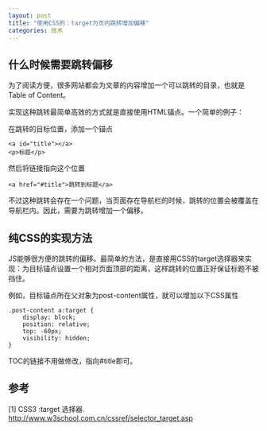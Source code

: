 ```yaml
---
layout: post
title: "使用CSS的：target为页内跳转增加偏移"
categories: 技术
---
```

## 什么时候需要跳转偏移
为了阅读方便，很多网站都会为文章的内容增加一个可以跳转的目录，也就是Table of Content。

实现这种跳转最简单高效的方式就是直接使用HTML锚点。一个简单的例子：

在跳转的目标位置，添加一个锚点
```
<a id="title"></a>
<p>标题</p>
```
然后将链接指向这个位置
```
<a href="#title">跳转到标题</a>
```

不过这种跳转会存在一个问题，当页面存在导航栏的时候，跳转的位置会被覆盖在导航栏内。因此，需要为跳转增加一个偏移。

## 纯CSS的实现方法
JS能够很方便的跳转的偏移。最简单的方法，是直接用CSS的target选择器来实现：为目标锚点设置一个相对页面顶部的距离，这样跳转的位置正好保证标题不被挡住。

例如，目标锚点<a id="title"></a>所在父对象为post-content属性，就可以增加以下CSS属性
```
.post-content a:target {
    display: block;
    position: relative;
    top: -60px; 
    visibility: hidden;
}
```
TOC的链接不用做修改，指向#title即可。

## 参考

[1] CSS3 :target 选择器. http://www.w3school.com.cn/cssref/selector_target.asp